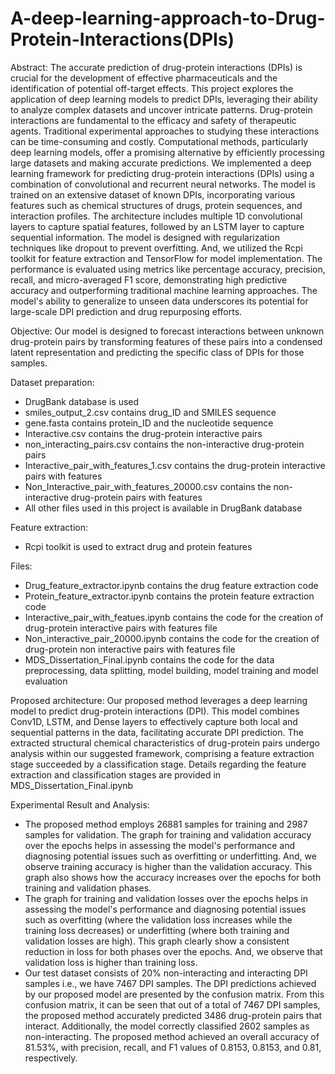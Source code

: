 # A-deep-learning-approach-to-Drug-Protein-Interactions(DPIs)


Abstract: 
The accurate prediction of drug-protein interactions (DPIs) is crucial for the development of effective pharmaceuticals and the identification of potential off-target effects. This project explores the application of deep learning models to predict DPIs, leveraging their ability to analyze complex datasets and uncover intricate patterns. Drug-protein interactions are fundamental to the efficacy and safety of therapeutic agents. Traditional experimental approaches to studying these interactions can be time-consuming and costly. Computational methods, particularly deep learning models, offer a promising alternative by efficiently processing large datasets and making accurate predictions.
We implemented a deep learning framework for predicting drug-protein interactions (DPIs) using a combination of convolutional and recurrent neural networks. The model is trained on an extensive dataset of known DPIs, incorporating various features such as chemical structures of drugs, protein sequences, and interaction profiles. The architecture includes multiple 1D convolutional layers to capture spatial features, followed by an LSTM layer to capture sequential information. The model is designed with regularization techniques like dropout to prevent overfitting. And, we utilized the Rcpi toolkit for feature extraction and TensorFlow for model implementation. The performance is evaluated using metrics like percentage accuracy, precision, recall, and micro-averaged F1 score, demonstrating high predictive accuracy and outperforming traditional machine learning approaches. The model's ability to generalize to unseen data underscores its potential for large-scale DPI prediction and drug repurposing efforts.



Objective: 
Our model is designed to forecast interactions between unknown drug-protein pairs by transforming features of these pairs into a condensed latent representation and predicting the specific class of DPIs for those samples.


Dataset preparation: 
- DrugBank database is used
- smiles_output_2.csv contains drug_ID and SMILES sequence
- gene.fasta contains protein_ID and the nucleotide sequence 
- Interactive.csv contains the drug-protein interactive pairs
- non_interacting_pairs.csv contains  the non-interactive drug-protein pairs
- Interactive_pair_with_features_1.csv contains the drug-protein interactive pairs with features
- Non_Interactive_pair_with_features_20000.csv contains  the non-interactive drug-protein pairs with features
- All other files used in this project is available in DrugBank database


Feature extraction:
- Rcpi toolkit is used to extract drug and protein features


Files:
- Drug_feature_extractor.ipynb contains the drug feature extraction code
- Protein_feature_extractor.ipynb contains the protein feature extraction code
- Interactive_pair_with_featues.ipynb contains the code for the creation of drug-protein interactive pairs with features file
- Non_interactive_pair_20000.ipynb contains the code for the creation of drug-protein non interactive pairs with features file
- MDS_Dissertation_Final.ipynb contains the code for the data preprocessing, data splitting, model building, model training and model evaluation


Proposed architecture: Our proposed method leverages a deep learning model to predict drug-protein interactions (DPI). This model combines Conv1D, LSTM, and Dense layers to effectively capture both local and sequential patterns in the data, facilitating accurate DPI prediction. The extracted structural chemical characteristics of drug-protein pairs undergo analysis within our suggested framework, comprising a feature extraction stage succeeded by a classification stage. Details regarding the feature extraction and classification stages are provided in MDS_Dissertation_Final.ipynb


Experimental Result and Analysis:
- The proposed method employs 26881 samples for training and 2987 samples for validation. The graph for training and validation accuracy over the epochs helps in assessing the model's performance and diagnosing potential issues such as overfitting or underfitting. And, we observe training accuracy is higher than the validation accuracy. This graph also shows how the accuracy increases over the epochs for both training and validation phases.
- The graph for training and validation losses over the epochs helps in assessing the model's performance and diagnosing potential issues such as overfitting (where the validation loss increases while the training loss decreases) or underfitting (where both training and validation losses are high). This graph clearly show a consistent reduction in loss for both phases over the epochs. And, we observe that validation loss is higher than training loss.
- Our test dataset consists of 20% non-interacting and interacting DPI samples i.e., we have 7467 DPI samples. The DPI predictions achieved by our proposed model are presented by the confusion matrix. From this confusion matrix, it can be seen that out of a total of 7467 DPI samples, the proposed method accurately predicted 3486 drug-protein pairs that interact. Additionally, the model correctly classified 2602 samples as non-interacting. The proposed method achieved an overall accuracy of 81.53%, with precision, recall, and F1 values of 0.8153, 0.8153, and 0.81, respectively.








                      
